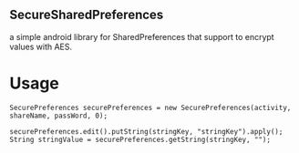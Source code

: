 ## SecureSharedPreferences
a simple android library for SharedPreferences that support to encrypt values with AES.

# Usage
```
SecurePreferences securePreferences = new SecurePreferences(activity, shareName, passWord, 0);

securePreferences.edit().putString(stringKey, "stringKey").apply();
String stringValue = securePreferences.getString(stringKey, "");
```